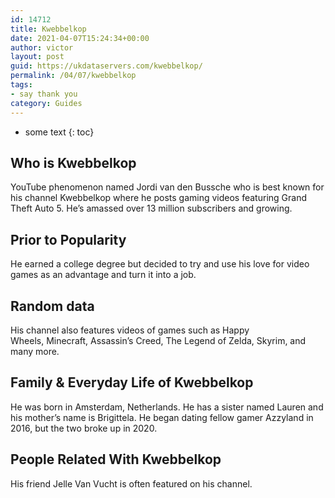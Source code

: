 ```yaml
---
id: 14712
title: Kwebbelkop
date: 2021-04-07T15:24:34+00:00
author: victor
layout: post
guid: https://ukdataservers.com/kwebbelkop/
permalink: /04/07/kwebbelkop
tags:
- say thank you
category: Guides
---
```


* some text
{: toc}


## Who is Kwebbelkop



YouTube phenomenon named Jordi van den Bussche who is best known for his channel Kwebbelkop where he posts gaming videos featuring Grand Theft Auto 5. He&#8217;s amassed over 13 million subscribers and growing.

                
                
                
## Prior to Popularity



He earned a college degree but decided to try and use his love for video games as an advantage and turn it into a job.

                
                
                
## Random data



His channel also features videos of games such as Happy Wheels, Minecraft, Assassin&#8217;s Creed, The Legend of Zelda, Skyrim, and many more. 

                
                
                
## Family & Everyday Life of Kwebbelkop



He was born in Amsterdam, Netherlands. He has a sister named Lauren and his mother&#8217;s name is Brigittela. He began dating fellow gamer Azzyland in 2016, but the two broke up in 2020.

                
                
                
## People Related With Kwebbelkop



His friend Jelle Van Vucht is often featured on his channel.

                
              
            
          
          
          